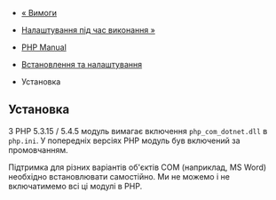 - [« Вимоги](com.requirements.md)
- [Налаштування під час виконання »](com.configuration.md)

- [PHP Manual](index.md)
- [Встановлення та налаштування](com.setup.md)
- Установка

## Установка

З PHP 5.3.15 / 5.4.5 модуль вимагає включення `php_com_dotnet.dll` в
`php.ini`. У попередніх версіях PHP модуль був включений за промовчанням.

Підтримка для різних варіантів об'єктів COM (наприклад, MS Word)
необхідно встановлювати самостійно. Ми не можемо і не включатимемо
всі ці модулі в PHP.
